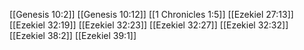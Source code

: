 [[Genesis 10:2]]
[[Genesis 10:12]]
[[1 Chronicles 1:5]]
[[Ezekiel 27:13]]
[[Ezekiel 32:19]]
[[Ezekiel 32:23]]
[[Ezekiel 32:27]]
[[Ezekiel 32:32]]
[[Ezekiel 38:2]]
[[Ezekiel 39:1]]
